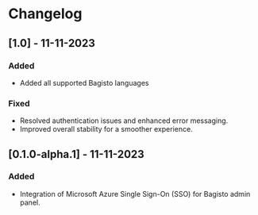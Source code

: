 # Changelog

## [1.0] - 11-11-2023

### Added
- Added all supported Bagisto languages 

### Fixed
- Resolved authentication issues and enhanced error messaging.
- Improved overall stability for a smoother experience.

## [0.1.0-alpha.1] - 11-11-2023

### Added

- Integration of Microsoft Azure Single Sign-On (SSO) for Bagisto admin panel.
